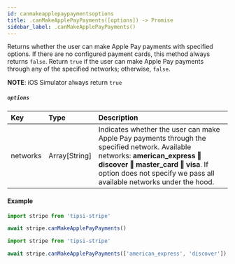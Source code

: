 ```yaml
---
id: canmakeapplepaypaymentsoptions
title: .canMakeApplePayPayments([options]) -> Promise
sidebar_label: .canMakeApplePayPayments()
---
```


Returns whether the user can make Apple Pay payments with specified options.
If there are no configured payment cards, this method always returns `false`.
Return `true` if the user can make Apple Pay payments through any of the specified networks; otherwise, `false`.

**NOTE**: iOS Simulator always return `true`

##### `options`

| Key | Type | Description |
| :--- | :--- | :--- |
| networks | Array[String] | Indicates whether the user can make Apple Pay payments through the specified network. Available networks: **american_express ‖ discover ‖ master_card ‖ visa**. If option does not specify we pass all available networks under the hood. |

#### Example

```js
import stripe from 'tipsi-stripe'

await stripe.canMakeApplePayPayments()
```

```js
import stripe from 'tipsi-stripe'

await stripe.canMakeApplePayPayments(['american_express', 'discover'])
```
